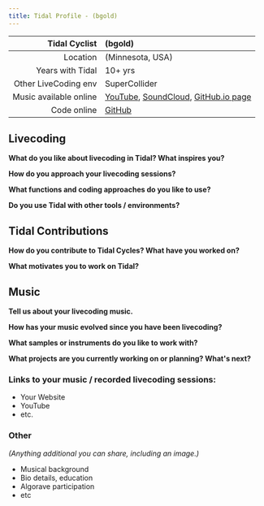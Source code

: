 ```yaml
---
title: Tidal Profile - (bgold)
---
```


| Tidal Cyclist  | (bgold)    |
| --------:    | :---------- |
| Location | (Minnesota, USA) | 
| Years with Tidal | 10+  yrs |
| Other LiveCoding env | SuperCollider |
| Music available online | [YouTube](https://www.youtube.com/@bengold5691), [SoundCloud](https://on.soundcloud.com/7ZchF), [GitHub.io page](https://bgold-cosmos.github.io/) |
| Code online | [GitHub](https://github.com/bgold-cosmos) |

## Livecoding  

**What do you like about livecoding in Tidal? What inspires you?**   

**How do you approach your livecoding sessions?**  

**What functions and coding approaches do you like to use?**  

**Do you use Tidal with other tools / environments?**  

## Tidal Contributions  

**How do you contribute to Tidal Cycles? What have you worked on?**  

**What motivates you to work on Tidal?**   

## Music  

**Tell us about your livecoding music.**  

**How has your music evolved since you have been livecoding?**  

**What samples or instruments do you like to work with?**  

**What projects are you currently working on or planning? What's next?**  


### Links to your music / recorded livecoding sessions:
- Your Website
- YouTube
- etc.

### Other  
*(Anything additional you can share, including an image.)*
- Musical background
- Bio details, education
- Algorave participation
- etc
